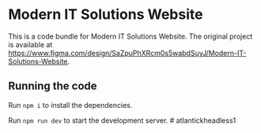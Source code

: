 
  # Modern IT Solutions Website

  This is a code bundle for Modern IT Solutions Website. The original project is available at https://www.figma.com/design/SaZpuPhXRcm0s5wabdSuyJ/Modern-IT-Solutions-Website.

  ## Running the code

  Run `npm i` to install the dependencies.

  Run `npm run dev` to start the development server.
  #   a t l a n t i c k h e a d l e s s 1  
 